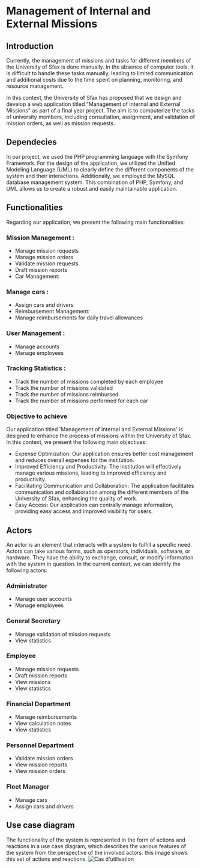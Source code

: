 # Management of Internal and External Missions
## Introduction
<p>Currently, the management of missions and tasks for different members of the University of Sfax is done manually. In the absence of computer tools, it is difficult to handle these tasks manually, leading to limited communication and additional costs due to the time spent on planning, monitoring, and resource management.

In this context, the University of Sfax has proposed that we design and develop a web application titled "Management of Internal and External Missions" as part of a final year project. The aim is to computerize the tasks of university members, including consultation, assignment, and validation of mission orders, as well as mission requests.</p>
## Dependecies
<p>In our project, we used the PHP programming language with the Symfony Framework. For the design of the application, we utilized the Unified Modeling Language (UML) to clearly define the different components of the system and their interactions. Additionally, we employed the MySQL database management system. This combination of PHP, Symfony, and UML allows us to create a robust and easily maintainable application.</p>

## Functionalities
<p>Regarding our application, we present the following main functionalities:

### Mission Management :

- Manage mission requests
- Manage mission orders
- Validate mission requests
- Draft mission reports
- Car Management:

### Manage cars :
- Assign cars and drivers
- Reimbursement Management:
- Manage reimbursements for daily travel allowances
### User Management :
- Manage accounts
- Manage employees
### Tracking Statistics :
- Track the number of missions completed by each employee
- Track the number of missions validated
- Track the number of missions reimbursed
- Track the number of missions performed for each car
### Objective to achieve
Our application titled 'Management of Internal and External Missions' is designed to enhance the process of missions within the University of Sfax. In this context, we present the following main objectives:

- Expense Optimization: Our application ensures better cost management and reduces overall expenses for the institution.
- Improved Efficiency and Productivity: The institution will effectively manage various missions, leading to improved efficiency and 
  productivity.
- Facilitating Communication and Collaboration: The application facilitates communication and collaboration among the different members 
  of the University of Sfax, enhancing the quality of work.
- Easy Access: Our application can centrally manage information, providing easy access and improved visibility for users.
## Actors
An actor is an element that interacts with a system to fulfill a specific need. Actors can take various forms, such as operators, individuals, software, or hardware. They have the ability to exchange, consult, or modify information with the system in question. In the current context, we can identify the following actors:

### Administrator
- Manage user accounts
- Manage employees

### General Secretary
- Manage validation of mission requests
- View statistics

### Employee
- Manage mission requests
- Draft mission reports
- View missions
- View statistics

### Financial Department
- Manage reimbursements
- View calculation notes
- View statistics

### Personnel Department
- Validate mission orders
- View mission reports
- View mission orders

### Fleet Manager
- Manage cars
- Assign cars and drivers
## Use case diagram
The functionality of the system is represented in the form of actions and reactions in a use case diagram, which describes the various features of the system from the perspective of the involved actors. this image shows this set of actions and reactions.
![Cas d'utilisation](https://github.com/zaidi280/Gestion-Mission/assets/81488144/594d0df8-e2be-40ab-a4e5-4f489f7c6856)
</p>
